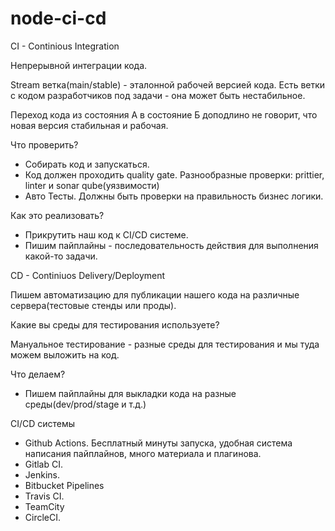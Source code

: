 # node-ci-cd


CI - Continious Integration

Непрерывной интеграции кода.

Stream ветка(main/stable) - эталонной рабочей версией кода.
Есть ветки с кодом разработчиков под задачи - она может быть нестабильное.

Переход кода из состояния А в состояние Б доподлино не говорит, что новая версия стабильная и рабочая.

Что проверить?

- Собирать код и запускаться.
- Код должен проходить quality gate. Разнообразные проверки: prittier, linter и sonar qube(уязвимости)
- Авто Тесты. Должны быть проверки на правильность бизнес логики.

Как это реализовать?

- Прикрутить наш код к CI/CD системе.
- Пишим пайплайны - последовательность действия для выполнения какой-то задачи.

CD - Continiuos Delivery/Deployment

Пишем автоматизацию для публикации нашего кода на различные сервера(тестовые стенды или проды).

Какие вы среды для тестирования используете?

Мануальное тестирование - разные среды для тестирования и мы туда можем выложить на код.

Что делаем?

- Пишем пайплайны для выкладки кода на разные среды(dev/prod/stage и т.д.)


CI/CD системы

- Github Actions. Бесплатный минуты запуска, удобная система написания пайплайнов, много материала и плагинова.
- Gitlab CI.
- Jenkins. 
- Bitbucket Pipelines
- Travis CI.
- TeamCity
- CircleCI.
